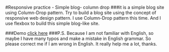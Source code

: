 #Responsive practice - Simple blog- column drop
###it is a simple blog site using Column-Drop pattern.
Try to build a blog site using the concept of responsive web design  pattern. I use Column-Drop pattern this time. And I use flexbox to build this simple blog-like site.

###Demo
[click here](https://arcobalenoi27.github.io/responsive-web-practices-or-courses/simple-blog-with-column-drop-and-flexbox/)
###P.S.
Because I am not familiar with English, so maybe I have many typos and make a mistake in English grammar. So please correct me if I am wrong in English. It really help me a lot, thanks.
